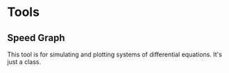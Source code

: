 # Tools

## Speed Graph

This tool is for simulating and plotting systems of differential equations. It's just a class.
